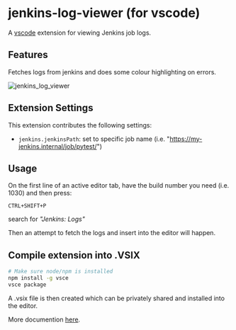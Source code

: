 # jenkins-log-viewer (for vscode)

A [vscode](https://code.visualstudio.com/) extension for viewing Jenkins job logs.

## Features

Fetches logs from jenkins and does some colour highlighting on errors.

![jenkins_log_viewer](https://user-images.githubusercontent.com/4519234/42071590-066bd3f8-7b2a-11e8-926c-7fa58dc9f2d3.gif)


## Extension Settings

This extension contributes the following settings:

- `jenkins.jenkinsPath`: set to specific job name (i.e. "https://my-jenkins.internal/job/pytest/")

## Usage

On the first line of an active editor tab, have the build number you need (i.e. 1030) and then press:

`CTRL+SHIFT+P`

search for _"Jenkins: Logs"_

Then an attempt to fetch the logs and insert into the editor will happen.

## Compile extension into .VSIX

```bash
# Make sure node/npm is installed
npm install -g vsce
vsce package
```

A .vsix file is then created which can be privately shared and installed into the editor.

More documention [here](https://code.visualstudio.com/docs/extensions/publish-extension).
